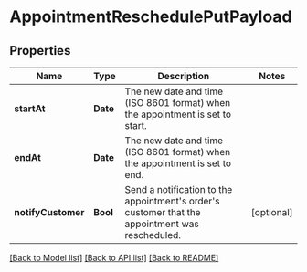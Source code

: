# AppointmentReschedulePutPayload

## Properties
Name | Type | Description | Notes
------------ | ------------- | ------------- | -------------
**startAt** | **Date** | The new date and time (ISO 8601 format) when the appointment is set to start. | 
**endAt** | **Date** | The new date and time (ISO 8601 format) when the appointment is set to end. | 
**notifyCustomer** | **Bool** | Send a notification to the appointment&#39;s order&#39;s customer that the appointment was rescheduled. | [optional] 

[[Back to Model list]](../README.md#documentation-for-models) [[Back to API list]](../README.md#documentation-for-api-endpoints) [[Back to README]](../README.md)


